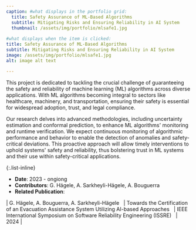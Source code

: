 ```yaml
---
caption: #what displays in the portfolio grid:
  title: Safety Assurance of ML-Based Algorithms
  subtitle: Mitigating Risks and Ensuring Reliability in AI System
  thumbnail: /assets/img/portfolio/mlsafe1.jpg
  
#what displays when the item is clicked:
title: Safety Assurance of ML-Based Algorithms
subtitle: Mitigating Risks and Ensuring Reliability in AI System
image: /assets/img/portfolio/mlsafe1.jpg
alt: image alt text

---
```

This project is dedicated to tackling the crucial challenge of guaranteeing the safety and reliability of machine learning (ML) algorithms across diverse applications. 
With ML algorithms becoming integral to sectors like healthcare, machinery, and transportation, ensuring their safety is essential for widespread adoption, trust, and legal compliance.

Our research delves into advanced methodologies, including uncertainty estimation and conformal prediction, to enhance ML algorithms' monitoring and runtime verification. 
We expect continuous monitoring of algorithmic performance and behavior to enable the detection of anomalies and safety-critical deviations. 
This proactive approach will allow timely interventions to uphold systems' safety and reliability, thus bolstering trust in ML systems and their use within safety-critical applications.


{:.list-inline} 
- **Date**: 2023 - ongiong
- **Contributors**: G. H&auml;gele, A. Sarkheyli-H&auml;gele, A. Bouguerra
- **Related Publication**:

| G. H&auml;gele, A. Bouguerra,  A. Sarkheyli-H&auml;gele &nbsp; | Towards the Certification of an Evacuation Assistance System Utilizing AI-based Approaches &nbsp;	|	IEEE International Symposium on Software Reliability Engineering (ISSRE)  &nbsp;	|	2024		|